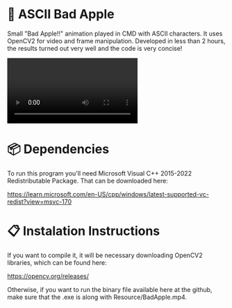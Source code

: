 # 🍎 ASCII Bad Apple
Small "Bad Apple!!" animation played in CMD with ASCII characters. It uses OpenCV2 for video and frame manipulation. Developed in less than 2 hours, the results turned out very well and the code is very concise!

![GitHub Logo](Recordings/Execution.mp4)

# 📦 Dependencies
To run this program you'll need Microsoft Visual C++ 2015-2022 Redistributable Package. That can be downloaded here: 

https://learn.microsoft.com/en-US/cpp/windows/latest-supported-vc-redist?view=msvc-170

# 📋 Instalation Instructions
If you want to compile it, it will be necessary downloading OpenCV2 libraries, which can be found here: 

https://opencv.org/releases/

Otherwise, if you want to run the binary file available here at the github, make sure that the .exe is along with Resource/BadApple.mp4.
